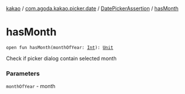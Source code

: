 [kakao](../../index.md) / [com.agoda.kakao.picker.date](../index.md) / [DatePickerAssertion](index.md) / [hasMonth](./has-month.md)

# hasMonth

`open fun hasMonth(monthOfYear: `[`Int`](https://kotlinlang.org/api/latest/jvm/stdlib/kotlin/-int/index.html)`): `[`Unit`](https://kotlinlang.org/api/latest/jvm/stdlib/kotlin/-unit/index.html)

Check if picker dialog contain selected month

### Parameters

`monthOfYear` - month